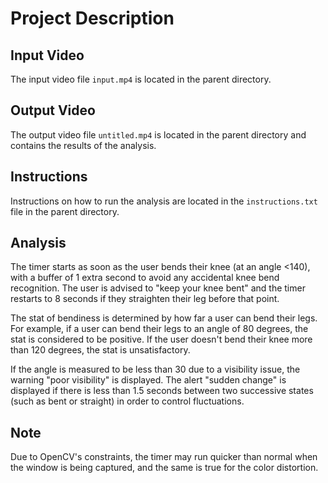 # Project Description

## Input Video
The input video file `input.mp4` is located in the parent directory.

## Output Video
The output video file `untitled.mp4` is located in the parent directory and contains the results of the analysis.

## Instructions
Instructions on how to run the analysis are located in the `instructions.txt` file in the parent directory.

## Analysis
The timer starts as soon as the user bends their knee (at an angle <140), with a buffer of 1 extra second to avoid any accidental knee bend recognition. The user is advised to "keep your knee bent" and the timer restarts to 8 seconds if they straighten their leg before that point.

The stat of bendiness is determined by how far a user can bend their legs. For example, if a user can bend their legs to an angle of 80 degrees, the stat is considered to be positive. If the user doesn't bend their knee more than 120 degrees, the stat is unsatisfactory.

If the angle is measured to be less than 30 due to a visibility issue, the warning "poor visibility" is displayed. The alert "sudden change" is displayed if there is less than 1.5 seconds between two successive states (such as bent or straight) in order to control fluctuations.

## Note
Due to OpenCV's constraints, the timer may run quicker than normal when the window is being captured, and the same is true for the color distortion.
